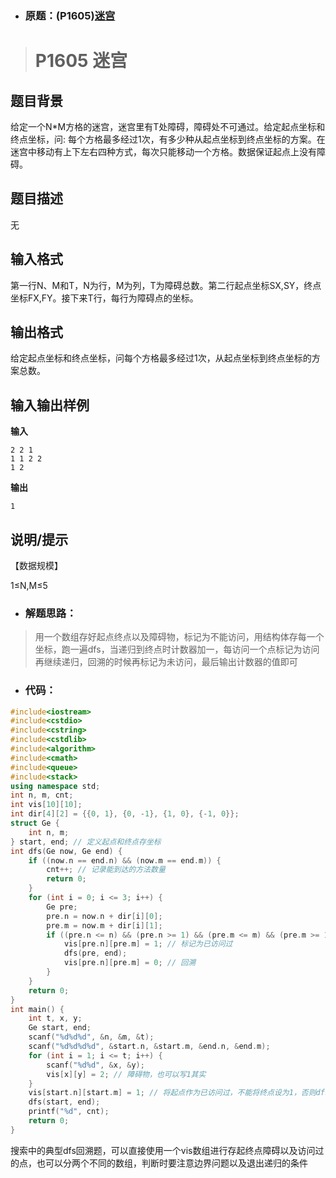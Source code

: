 - ### 原题：(P1605)[迷宫](https://www.luogu.com.cn/problem/P1605)

> # P1605 迷宫

## 题目背景

给定一个N*M方格的迷宫，迷宫里有T处障碍，障碍处不可通过。给定起点坐标和终点坐标，问: 每个方格最多经过1次，有多少种从起点坐标到终点坐标的方案。在迷宫中移动有上下左右四种方式，每次只能移动一个方格。数据保证起点上没有障碍。

## 题目描述

无

## 输入格式

第一行N、M和T，N为行，M为列，T为障碍总数。第二行起点坐标SX,SY，终点坐标FX,FY。接下来T行，每行为障碍点的坐标。

## 输出格式

给定起点坐标和终点坐标，问每个方格最多经过1次，从起点坐标到终点坐标的方案总数。

## 输入输出样例

**输入**

```
2 2 1
1 1 2 2
1 2
```

**输出**

```
1
```

## 说明/提示

【数据规模】

1≤N,M≤5



- ### 解题思路：

> 用一个数组存好起点终点以及障碍物，标记为不能访问，用结构体存每一个坐标，跑一遍dfs，当递归到终点时计数器加一，每访问一个点标记为访问再继续递归，回溯的时候再标记为未访问，最后输出计数器的值即可



- ### 代码：

~~~cpp
#include<iostream>
#include<cstdio>
#include<cstring>
#include<cstdlib>
#include<algorithm>
#include<cmath>
#include<queue>
#include<stack>
using namespace std;
int n, m, cnt;
int vis[10][10];
int dir[4][2] = {{0, 1}, {0, -1}, {1, 0}, {-1, 0}};
struct Ge {
	int n, m;
} start, end; // 定义起点和终点存坐标 
int dfs(Ge now, Ge end) {
	if ((now.n == end.n) && (now.m == end.m)) {
		cnt++; // 记录能到达的方法数量 
		return 0;
	}
	for (int i = 0; i <= 3; i++) {
		Ge pre;
		pre.n = now.n + dir[i][0];
		pre.m = now.m + dir[i][1];
		if ((pre.n <= n) && (pre.n >= 1) && (pre.m <= m) && (pre.m >= 1) && !vis[pre.n][pre.m]) {
			vis[pre.n][pre.m] = 1; // 标记为已访问过 
			dfs(pre, end);
			vis[pre.n][pre.m] = 0; // 回溯
		}
	}
	return 0;
}
int main() {
	int t, x, y;
	Ge start, end;
	scanf("%d%d%d", &n, &m, &t);
	scanf("%d%d%d%d", &start.n, &start.m, &end.n, &end.m);
	for (int i = 1; i <= t; i++) {
		scanf("%d%d", &x, &y);
		vis[x][y] = 2; // 障碍物，也可以写1其实 
	}
	vis[start.n][start.m] = 1; // 将起点作为已访问过，不能将终点设为1，否则dfs条件判断进不去 
	dfs(start, end);
	printf("%d", cnt);
	return 0;
}
~~~

搜索中的典型dfs回溯题，可以直接使用一个vis数组进行存起终点障碍以及访问过的点，也可以分两个不同的数组，判断时要注意边界问题以及退出递归的条件

